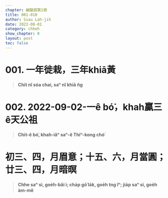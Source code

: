 ```yaml
---
chapter: 鹹酸甜第1冊
title: 001-010
author: Siau Lah-jih
date: 2022-08-01
category: chheh
show_chapter: 0
layout: post
toc: false
---
```


# 001. 一年徙栽，三年khiā黃
> **Chi̍t nî sóa chai, saⁿ nî khiā n̂g**

# 002. 2022-09-02-一ê bó͘，khah贏三ê天公祖
> **Chi̍t-ê bó͘, khah-iâⁿ saⁿ-ê Thiⁿ-kong chó͘**

# 初三、四，月眉意；十五、六，月當圓；廿三、四，月暗暝
>**Chhe saⁿ sì, goe̍h-bâi ì; cha̍p gō͘ la̍k, goe̍h tng îⁿ; jia̍p saⁿ sì, goe̍h àm-mê**
